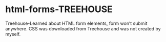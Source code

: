# html-forms-TREEHOUSE
Treehouse-Learned about HTML form elements, form won’t submit anywhere. CSS was downloaded from Treehouse and was not created by myself.
